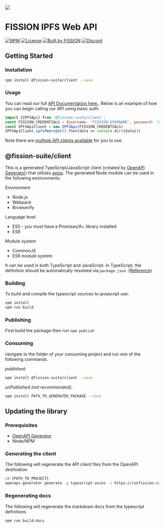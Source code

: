 ![](https://github.com/fission-suite/web-api/raw/master/assets/logo.png?sanitize=true)

# FISSION IPFS Web API

[![NPM](https://img.shields.io/npm/v/@fission-suite/client)](https://www.npmjs.com/package/@fission-suite/client)
[![License](https://img.shields.io/badge/License-Apache%202.0-blue.svg)](https://github.com/fission-suite/blob/master/LICENSE)
[![Built by FISSION](https://img.shields.io/badge/⌘-Built_by_FISSION-purple.svg)](https://fission.codes)
[![Discord](https://img.shields.io/discord/478735028319158273.svg)](https://discord.gg/zAQBDEq)

## Getting Started
### Installation
```bash
npm install @fission-suite/client --save
```

### Usage
You can read our full [API Documentation here.](docs/README.md).
Below is an example of how you can begin calling our API using basic auth:

```js
import {IPFSApi} from '@fission-suite/client';
const FISSION_CREDENTIALS = {username: 'FISSION_USERNAME', password: 'FISSION_AUTH_TOKEN'}
const IPFSApiClient = new IPFSApi(FISSION_CREDENTIALS)
IPFSApiClient.ipfsPeersGet().then(data => console.dir({data}))
```

Note there are [multiple API clients available](docs/classes/baseapi.md) for you to use.

## @fission-suite/client

This is a generated TypeScript/JavaScript client (created by [OpenAPI Generator](https://openapi-generator.tech/docs/installation)) that utilizes [axios](https://github.com/axios/axios). The generated Node module can be used in the following environments:

Environment
* Node.js
* Webpack
* Browserify

Language level
* ES5 - you must have a Promises/A+ library installed
* ES6

Module system
* CommonJS
* ES6 module system

It can be used in both TypeScript and JavaScript. In TypeScript, the definition should be automatically resolved via `package.json`. ([Reference](http://www.typescriptlang.org/docs/handbook/typings-for-npm-packages.html))

### Building

To build and compile the typescript sources to javascript use:
```bash
npm install
npm run build
```

### Publishing

First build the package then run ```npm publish```

### Consuming

navigate to the folder of your consuming project and run one of the following commands.

_published:_

```bash
npm install @fission-suite/client --save
```

_unPublished (not recommended):_

```bash
npm install PATH_TO_GENERATED_PACKAGE --save
```
## Updating the library

### Prerequisites
- [OpenAPI Generator](https://openapi-generator.tech/docs/installation)
- Node/NPM

### Generating the client
The following will regenerate the API client files from the OpenAPI destination
```bash
cd {PATH_TO_PROJECT}
openapi-generator generate -g typescript-axios -i https://runfission.com/docs.json -o src
```

### Regenerating docs
The following will regenerate the markdown docs from the typescript definitions
```bash
npm run build:docs
````